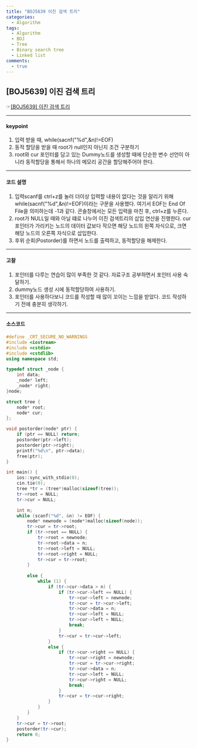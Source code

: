```yaml
---
title: "BOJ5639 이진 검색 트리"
categories:
  - Algorithm
tags:
  - Algorithm
  - BOJ
  - Tree
  - Binary search tree
  - Linked list
comments:
  - true
---
```


## [BOJ5639] 이진 검색 트리
 ☞[[BOJ5639] 이진 검색 트리](https://www.acmicpc.net/problem/5639)

---

#### keypoint
1. 입력 받을 때, while(sacnf("%d",&n)!=EOF)
2. 동적 할당을 받을 때 root가 null인지 아닌지 조건 구분하기
3. root와 cur 포인터를 담고 있는 Dummy노드를 생성할 때에 단순한 변수 선언이 아니라 동적할당을 통해서 하나의 메모리 공간을 할당해주어야 한다.

---

#### 코드 설명
1. 입력scanf를 ctrl+z를 눌러 더이상 입력할 내용이 없다는 것을 알리기 위해 while(sacnf("%d",&n)!=EOF)이라는 구문을 사용했다. 여기서 EOF는 End Of File을 의미하는데 -1과 같다. 콘솔창에서는 모든 입력을 마친 후, ctrl+z를 누른다.
2. root가 NULL일 때와 아닐 떄로 나누어 이진 검색트리의 삽입 연산을 진행한다. cur포인터가 가리키는 노드의 데이터 값보다 작으면 해당 노드의 왼쪽 자식으로, 크면 해당 노드의 오른쪽 자식으로 삽입한다.
3. 후위 순회(Postorder)를 하면서 노드를 출력하고, 동적할당을 해제한다.

---

#### 고찰
1. 포인터를 다루는 연습이 많이 부족한 것 같다. 자료구조 공부하면서 포인터 사용 숙달하기.
2. dummy노드 생성 시에 동적할당하여 사용하기.
3. 포인터를 사용하다보니 코드를 작성할 때 많이 꼬이는 느낌을 받았다. 코드 작성하기 전에 충분히 생각하기.

---

#### 소스코드
```cpp
#define _CRT_SECURE_NO_WARNINGS
#include <iostream>
#include <cstdio>
#include <cstdlib>
using namespace std;

typedef struct _node {
	int data;
	_node* left;
	_node* right;
}node;

struct tree {
	node* root;
	node* cur;
};

void postorder(node* ptr) {
	if (ptr == NULL) return;
	postorder(ptr->left);
	postorder(ptr->right);
	printf("%d\n", ptr->data);
	free(ptr);
}

int main() {
	ios::sync_with_stdio(0);
	cin.tie(0);
	tree *tr = (tree*)malloc(sizeof(tree));
	tr->root = NULL;
	tr->cur = NULL;

	int n;
	while (scanf("%d", &n) != EOF) {
		node* newnode = (node*)malloc(sizeof(node));
		tr->cur = tr->root;
		if (tr->root == NULL) {
			tr->root = newnode;
			tr->root->data = n;
			tr->root->left = NULL;
			tr->root->right = NULL;
			tr->cur = tr->root;
		}
			
		else {
			while (1) {
				if (tr->cur->data > n) {
					if (tr->cur->left == NULL) {
						tr->cur->left = newnode;
						tr->cur = tr->cur->left;
						tr->cur->data = n;
						tr->cur->left = NULL;
						tr->cur->left = NULL;
						break;
					}
					tr->cur = tr->cur->left;
				}
				else {
					if (tr->cur->right == NULL) {
						tr->cur->right = newnode;
						tr->cur = tr->cur->right;
						tr->cur->data = n;
						tr->cur->left = NULL;
						tr->cur->right = NULL;
						break;
					}
					tr->cur = tr->cur->right;
				}
			}
		}
	}
	tr->cur = tr->root;
	postorder(tr->cur);
	return 0;
}
```
